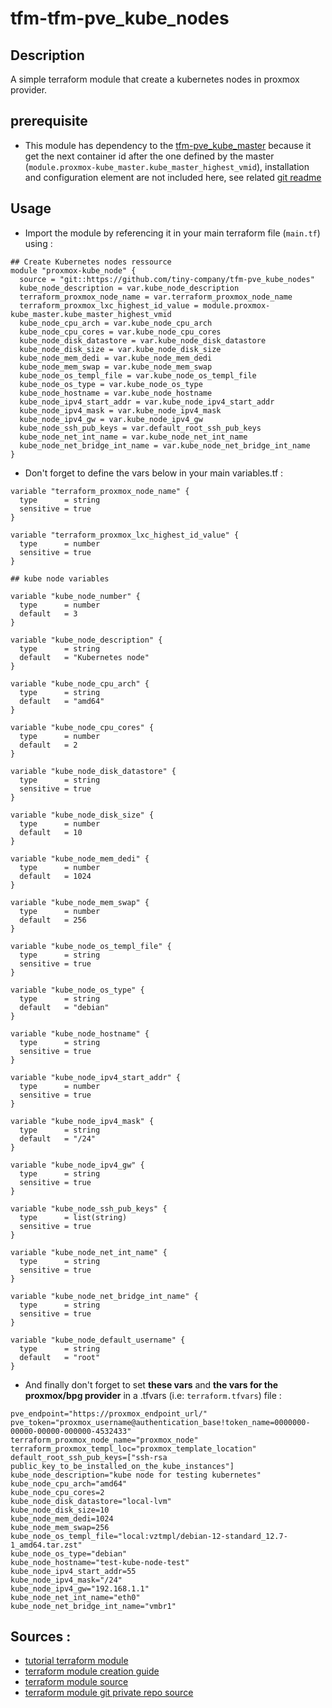 # tfm-tfm-pve_kube_nodes

## Description

A simple terraform module that create a kubernetes nodes in proxmox provider.

## prerequisite

- This module has dependency to the [tfm-pve_kube_master](https://github.com/tiny-company/tfm-pve_kube_master) because it get the next container id after the one defined by the master (`module.proxmox-kube_master.kube_master_highest_vmid`), installation and configuration element are not included here, see related [git readme](https://github.com/tiny-company/tfm-pve_kube_master/blob/main/readme.md)

## Usage 

- Import the module by referencing it in your main terraform file (`main.tf`) using :
```hcl
## Create Kubernetes nodes ressource
module "proxmox-kube_node" {
  source = "git::https://github.com/tiny-company/tfm-pve_kube_nodes"
  kube_node_description = var.kube_node_description
  terraform_proxmox_node_name = var.terraform_proxmox_node_name
  terraform_proxmox_lxc_highest_id_value = module.proxmox-kube_master.kube_master_highest_vmid
  kube_node_cpu_arch = var.kube_node_cpu_arch
  kube_node_cpu_cores = var.kube_node_cpu_cores
  kube_node_disk_datastore = var.kube_node_disk_datastore
  kube_node_disk_size = var.kube_node_disk_size
  kube_node_mem_dedi = var.kube_node_mem_dedi
  kube_node_mem_swap = var.kube_node_mem_swap
  kube_node_os_templ_file = var.kube_node_os_templ_file
  kube_node_os_type = var.kube_node_os_type
  kube_node_hostname = var.kube_node_hostname
  kube_node_ipv4_start_addr = var.kube_node_ipv4_start_addr
  kube_node_ipv4_mask = var.kube_node_ipv4_mask
  kube_node_ipv4_gw = var.kube_node_ipv4_gw
  kube_node_ssh_pub_keys = var.default_root_ssh_pub_keys
  kube_node_net_int_name = var.kube_node_net_int_name
  kube_node_net_bridge_int_name = var.kube_node_net_bridge_int_name
}
```

- Don't forget to define the vars below in your main variables.tf :
```hcl
variable "terraform_proxmox_node_name" {
  type      = string
  sensitive = true
}

variable "terraform_proxmox_lxc_highest_id_value" {
  type      = number
  sensitive = true
}

## kube node variables

variable "kube_node_number" {
  type      = number
  default   = 3
}

variable "kube_node_description" {
  type      = string
  default   = "Kubernetes node"
}

variable "kube_node_cpu_arch" {
  type      = string
  default   = "amd64"
}

variable "kube_node_cpu_cores" {
  type      = number
  default   = 2
}

variable "kube_node_disk_datastore" {
  type      = string
  sensitive = true
}

variable "kube_node_disk_size" {
  type      = number
  default   = 10
}

variable "kube_node_mem_dedi" {
  type      = number
  default   = 1024
}

variable "kube_node_mem_swap" {
  type      = number
  default   = 256
}

variable "kube_node_os_templ_file" {
  type      = string
  sensitive = true
}

variable "kube_node_os_type" {
  type      = string
  default   = "debian"
}

variable "kube_node_hostname" {
  type      = string
  sensitive = true
}

variable "kube_node_ipv4_start_addr" {
  type      = number
  sensitive = true
}

variable "kube_node_ipv4_mask" {
  type      = string
  default   = "/24"
}

variable "kube_node_ipv4_gw" {
  type      = string
  sensitive = true
}

variable "kube_node_ssh_pub_keys" {
  type      = list(string)
  sensitive = true
}

variable "kube_node_net_int_name" {
  type      = string
  sensitive = true
}

variable "kube_node_net_bridge_int_name" {
  type      = string
  sensitive = true
}

variable "kube_node_default_username" {
  type      = string
  default   = "root"
}
```

- And finally don't forget to set **these vars** and **the vars for the proxmox/bpg provider** in a .tfvars (i.e: `terraform.tfvars`) file  :
```hcl
pve_endpoint="https://proxmox_endpoint_url/"
pve_token="proxmox_username@authentication_base!token_name=0000000-00000-00000-000000-4532433"
terraform_proxmox_node_name="proxmox_node"
terraform_proxmox_templ_loc="proxmox_template_location"
default_root_ssh_pub_keys=["ssh-rsa public_key_to_be_installed_on_the_kube_instances"]
kube_node_description="kube node for testing kubernetes"
kube_node_cpu_arch="amd64"
kube_node_cpu_cores=2
kube_node_disk_datastore="local-lvm"
kube_node_disk_size=10
kube_node_mem_dedi=1024
kube_node_mem_swap=256
kube_node_os_templ_file="local:vztmpl/debian-12-standard_12.7-1_amd64.tar.zst"
kube_node_os_type="debian"
kube_node_hostname="test-kube-node-test"
kube_node_ipv4_start_addr=55
kube_node_ipv4_mask="/24"
kube_node_ipv4_gw="192.168.1.1"
kube_node_net_int_name="eth0"
kube_node_net_bridge_int_name="vmbr1"
```

## Sources : 

- [tutorial terraform module](https://developer.hashicorp.com/terraform/tutorials/modules/module)
- [terraform module creation guide](https://developer.hashicorp.com/terraform/language/modules/develop)
- [terraform module source](https://developer.hashicorp.com/terraform/language/modules/sources#github)
- [terraform module git private repo source](https://medium.com/@dipandergoyal/terraform-using-private-git-repo-as-module-source-d20d8cec7c5)